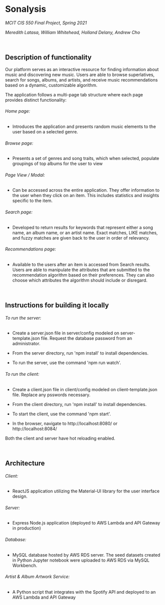 # Sonalysis
*MCIT CIS 550 Final Project, Spring 2021*  

*Meredith Latasa, William Whitehead, Holland Delany, Andrew Cho*

<br />

## Description of functionality
Our platform serves as an interactive resource for finding information about music and discovering new music. Users are able to browse superlatives, search for songs, albums, and artists, and receive music recommendations based on a dynamic, customizable algorithm.

The application follows a multi-page tab structure where each page provides distinct functionality:

###### Home page:
- Introduces the application and presents random music elements to the user based on a selected genre.

###### Browse page: 
- Presents a set of genres and song traits, which when selected, populate groupings of top albums for the user to view

###### Page View / Modal:
- Can be accessed across the entire application. They offer information to the user when they click on an item. This includes statistics and insights specific to the item.

###### Search page:
- Developed to return results for keywords that represent either a song name, an album name, or an artist name. Exact matches, LIKE matches, and fuzzy matches are given back to the user in order of relevancy.

###### Recommendations page:
- Available to the users after an item is accessed from Search results. Users are able to manipulate the attributes that are submitted to the recommendation algorithm based on their preferences. They can also choose which attributes the algorithm should include or disregard. 

<br />

## Instructions for building it locally 


###### To run the server:

- Create a server.json file in server/config modeled on server-template.json file.  Request the database password from an administrator.

- From the server directory, run 'npm install' to install dependencies.

- To run the server, use the command 'npm run watch'.


###### To run the client:

- Create a client.json file in client/config modeled on client-template.json file.  Replace any psswords necessary.

- From the client directory, run 'npm install' to install dependencies.

- To start the client, use the command 'npm start'.

- In the browser, navigate to http://localhost:8080/  or  http://localhost:8084/ 


Both the client and server have hot reloading enabled.



<br />

## Architecture

###### Client:
-  ReactJS application utilizing the Material-UI library for the user interface design.

###### Server:
-  Express Node.js application (deployed to AWS Lambda and API Gateway in production)

###### Database:
- MySQL database hosted by AWS RDS server. The seed datasets created in Python Jupyter notebook were uploaded to AWS RDS via MySQL Workbench. 

###### Artist & Album Artwork Service:
-  A Python script that integrates with the Spotify API and deployed to an AWS Lambda and API Gateway
